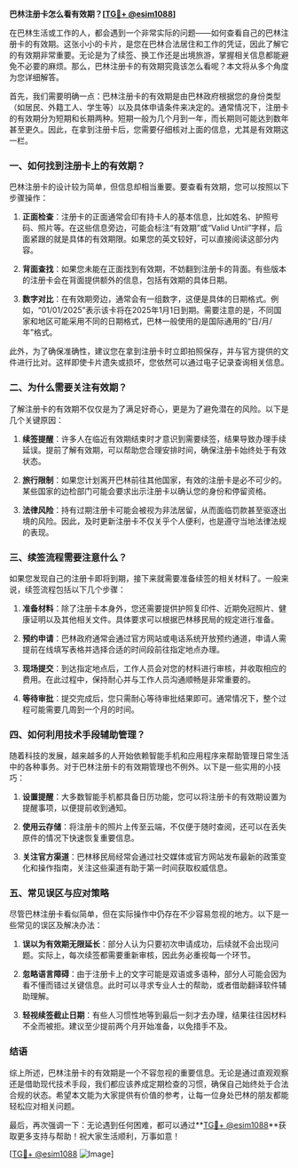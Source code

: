 **巴林注册卡怎么看有效期？[[TG💪+ @esim1088](https://t.me/s/esim1088)]**

在巴林生活或工作的人，都会遇到一个非常实际的问题——如何查看自己的巴林注册卡的有效期。这张小小的卡片，是您在巴林合法居住和工作的凭证，因此了解它的有效期非常重要。无论是为了续签、换工作还是出境旅游，掌握相关信息都能避免不必要的麻烦。那么，巴林注册卡的有效期究竟该怎么看呢？本文将从多个角度为您详细解答。

首先，我们需要明确一点：巴林注册卡的有效期是由巴林政府根据您的身份类型（如居民、外籍工人、学生等）以及具体申请条件来决定的。通常情况下，注册卡的有效期分为短期和长期两种。短期一般为几个月到一年，而长期则可能达到数年甚至更久。因此，在拿到注册卡后，您需要仔细核对上面的信息，尤其是有效期这一栏。

### **一、如何找到注册卡上的有效期？**

巴林注册卡的设计较为简单，但信息却相当重要。要查看有效期，您可以按照以下步骤操作：

1. **正面检查**：注册卡的正面通常会印有持卡人的基本信息，比如姓名、护照号码、照片等。在这些信息旁边，可能会标注“有效期”或“Valid Until”字样，后面紧跟的就是具体的有效期限。如果您的英文较好，可以直接阅读这部分内容。
   
2. **背面查找**：如果您未能在正面找到有效期，不妨翻到注册卡的背面。有些版本的注册卡会在背面提供额外的信息，包括有效期的具体日期。

3. **数字对比**：在有效期旁边，通常会有一组数字，这便是具体的日期格式。例如，“01/01/2025”表示该卡将在2025年1月1日到期。需要注意的是，不同国家和地区可能采用不同的日期格式，巴林一般使用的是国际通用的“日/月/年”格式。

此外，为了确保准确性，建议您在拿到注册卡时立即拍照保存，并与官方提供的文件进行比对。这样即使卡片遗失或损坏，您依然可以通过电子记录查询相关信息。

### **二、为什么需要关注有效期？**

了解注册卡的有效期不仅仅是为了满足好奇心，更是为了避免潜在的风险。以下是几个关键原因：

1. **续签提醒**：许多人在临近有效期结束时才意识到需要续签，结果导致办理手续延误。提前了解有效期，可以帮助您合理安排时间，确保注册卡始终处于有效状态。

2. **旅行限制**：如果您计划离开巴林前往其他国家，有效的注册卡是必不可少的。某些国家的边检部门可能会要求出示注册卡以确认您的身份和停留资格。

3. **法律风险**：持有过期注册卡可能会被视为非法居留，从而面临罚款甚至驱逐出境的风险。因此，及时更新注册卡不仅关乎个人便利，也是遵守当地法律法规的表现。

### **三、续签流程需要注意什么？**

如果您发现自己的注册卡即将到期，接下来就需要准备续签的相关材料了。一般来说，续签流程包括以下几个步骤：

1. **准备材料**：除了注册卡本身外，您还需要提供护照复印件、近期免冠照片、健康证明以及其他相关文件。具体要求可以根据巴林移民局的规定进行准备。

2. **预约申请**：巴林政府通常会通过官方网站或电话系统开放预约通道，申请人需提前在线填写表格并选择合适的时间段前往指定地点办理。

3. **现场提交**：到达指定地点后，工作人员会对您的材料进行审核，并收取相应的费用。在此过程中，保持耐心并与工作人员沟通顺畅是非常重要的。

4. **等待审批**：提交完成后，您只需耐心等待审批结果即可。通常情况下，整个过程可能需要几周到一个月的时间。

### **四、如何利用技术手段辅助管理？**

随着科技的发展，越来越多的人开始依赖智能手机和应用程序来帮助管理日常生活中的各种事务。对于巴林注册卡的有效期管理也不例外。以下是一些实用的小技巧：

1. **设置提醒**：大多数智能手机都具备日历功能，您可以将注册卡的有效期设置为提醒事项，以便提前收到通知。

2. **使用云存储**：将注册卡的照片上传至云端，不仅便于随时查阅，还可以在丢失原件的情况下快速恢复重要信息。

3. **关注官方渠道**：巴林移民局经常会通过社交媒体或官方网站发布最新的政策变化和操作指南，关注这些渠道有助于第一时间获取权威信息。

### **五、常见误区与应对策略**

尽管巴林注册卡看似简单，但在实际操作中仍存在不少容易忽视的地方。以下是一些常见的误区及解决办法：

1. **误以为有效期无限延长**：部分人认为只要初次申请成功，后续就不会出现问题。实际上，每次续签都需要重新审核，因此务必重视每一个环节。

2. **忽略语言障碍**：由于注册卡上的文字可能是双语或多语种，部分人可能会因为看不懂而错过关键信息。此时可以寻求专业人士的帮助，或者借助翻译软件辅助理解。

3. **轻视续签截止日期**：有些人习惯性地等到最后一刻才去办理，结果往往因材料不全而被拒。建议至少提前两个月开始准备，以免措手不及。

### **结语**

综上所述，巴林注册卡的有效期是一个不容忽视的重要信息。无论是通过直观观察还是借助现代技术手段，我们都应该养成定期检查的习惯，确保自己始终处于合法合规的状态。希望本文能为大家提供有价值的参考，让每一位身处巴林的朋友都能轻松应对相关问题。

最后，再次强调一下：无论遇到任何困难，都可以通过**[TG💪+ @esim1088](https://t.me/s/esim1088)**获取更多支持与帮助！祝大家生活顺利，万事如意！

[[TG💪+ @esim1088](https://t.me/s/esim1088) ![Image](https://i.postimg.cc/4NQfJmqS/Snipaste-2025-05-13-00-14-12.png)]